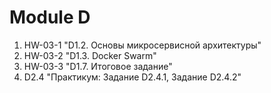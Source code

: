 # Module D
1. HW-03-1 "D1.2. Основы микросервисной архитектуры"
2. HW-03-2 "D1.3. Docker Swarm"
3. HW-03-3 "D1.7. Итоговое задание"
4. D2.4 "Практикум: Задание D2.4.1, Задание D2.4.2"
